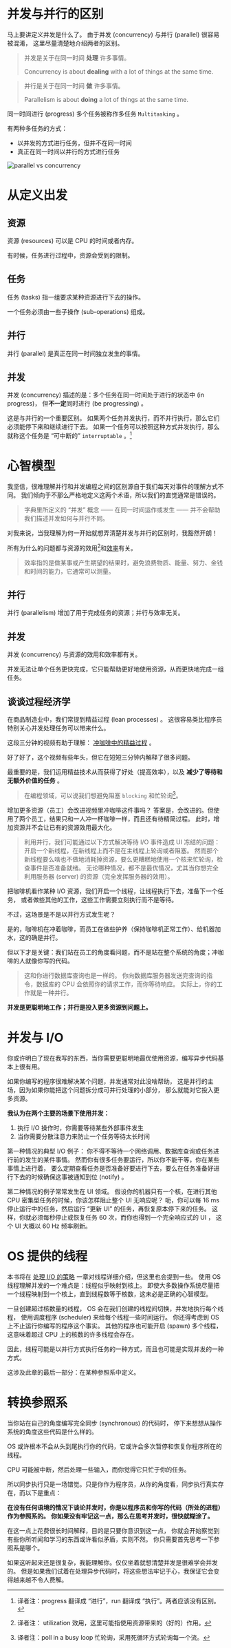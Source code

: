 # 并发与并行的区别

马上要讲定义并发是什么了。
由于并发 (concurrency) 与并行 (parallel) 很容易被混淆，
这里尽量清楚地介绍两者的区别。

> 并发是关于在同一时间 **处理** 许多事情。
>
> Concurrency is about **dealing** with a lot of things at the same time.

> 并行是关于在同一时间 **做** 许多事情。
>
> Parallelism is about **doing** a lot of things at the same time.

同一时间进行 (progress) 多个任务被称作多任务 `Multitasking` 。

有两种多任务的方式：
- 以并发的方式进行任务，但并不在同一时间
- 真正在同一时间以并行的方式进行任务

![parallel vs concurrency](./images/definitions.jpg)

# 从定义出发

## 资源

资源 (resources) 可以是 CPU 的时间或者内存。

有时候，任务进行过程中，资源会受到的限制。

## 任务

任务 (tasks) 指一组要求某种资源进行下去的操作。

一个任务必须由一些子操作 (sub-operations) 组成。

## 并行

并行 (parallel) 是真正在同一时间独立发生的事情。

## 并发

并发 (concurrency) 描述的是：多个任务在同一时间处于进行的状态中 (in progress)，
但**不一定**同时进行 (be progressing) 。

这是与并行的一个重要区别。
如果两个任务并发执行，而不并行执行，那么它们必须能停下来和继续进行下去。
如果一个任务可以按照这种方式并发执行，那么就称这个任务是 “可中断的” `interruptable` 。[^run]

[^run]: 译者注：progress 翻译成 “进行”，run 翻译成 “执行”。两者应该没有区别。

# 心智模型

我坚信，很难理解并行和并发编程之间的区别源自于我们每天对事件的理解方式不同。
我们倾向于不那么严格地定义这两个术语，所以我们的直觉通常是错误的。

> 字典里所定义的 “并发” 概念 —— 在同一时间运作或发生 —— 
> 并不会帮助我们描述并发如何与并行不同。

对我来说，当我理解为何一开始就想弄清楚并发与并行的区别时，我豁然开朗！

所有为什么的问题都与资源的效用[^utilization]和[效率]有关。

[效率]:https://en.wikipedia.org/wiki/Efficiency

> 效率指的是做某事或产生期望的结果时，避免浪费物质、能量、努力、金钱和时间的能力，它通常可以测量。

[^utilization]: 译者注： utilization 效用，这里可能指使用资源带来的（好的）作用。

## 并行

并行 (parallelism) 增加了用于完成任务的资源；并行与效率无关。

## 并发

并发 (concurrency) 与资源的效用和效率都有关。

并发无法让单个任务更快完成，它只能帮助更好地使用资源，从而更快地完成一组任务。

## 谈谈过程经济学

在商品制造业中，我们常提到精益过程 (lean processes) 。
这很容易类比程序员特别关心并发处理任务可以带来什么。

这段三分钟的视频有助于理解：
[冲咖啡中的精益过程](https://www.youtube.com/watch?v=Oz8BR5Lflzg) 。

<!-- <iframe width="560" height="315" src="https://www.youtube.com/embed/Oz8BR5Lflzg" frameborder="0" allow="accelerometer; autoplay; encrypted-media; gyroscope; picture-in-picture" allowfullscreen></iframe> -->

好了好了，这个视频有些年头，但它在短短三分钟内解释了很多问题。

最重要的是，我们运用精益技术从而获得了好处（提高效率），以及 **减少了等待和无额外价值的任务** 。

> 在编程领域，可以说我们想避免阻塞 `blocking` 和忙轮询[^busy-loop]。

[^busy-loop]: 译者注：poll in a busy loop 忙轮询，采用死循环方式轮询每一个流。

增加更多资源（员工）会改进视频里冲咖啡这件事吗？
答案是，会改进的。但使用了两个员工，结果只和一人冲一杯咖啡一样，而且还有待精简过程。
此时，增加资源并不会让已有的资源效用最大化。

> 利用并行，我们可能通过以下方式解决等待 I/O 事件造成 UI 冻结的问题：
> 开启一个新线程，在新线程上而不是在主线程上轮询或者阻塞。
> 然而那个新线程要么啥也不做地消耗掉资源，要么更糟糕地使用一个核来忙轮询，检查事件是否准备就绪。
> 无论哪种情况，都不是最优情况，尤其当你想完全利用服务器 (server) 的资源（完全发挥服务器的效用）。

把咖啡机看作某种 I/O 资源，我们开启一个线程，让线程执行下去，准备下一个任务，
或者做些其他的工作，这些工作需要立刻执行而不是等待。

不过，这场景是不是以并行方式发生呢？

是的，咖啡机在冲着咖啡，而员工在做些护养（保持咖啡机正常工作）、给机器加水，这的确是并行。

但以下才是关键：我们站在员工的角度看问题，而不是站在整个系统的角度；冲咖啡的人就像你写的代码。

> 这和你进行数据库查询也是一样的。
> 你向数据库服务器发送完查询的指令，数据库的 CPU 会依照你的请求工作，而你等待响应。
> 实际上，你的工作就是一种并行。

**并发是更聪明地工作；并行是投入更多资源到问题上。**

# 并发与 I/O

你或许明白了现在我写的东西，当你需要更聪明地最优使用资源，编写异步代码基本上很有用。

如果你编写的程序很难解决某个问题，并发通常对此没啥帮助，
这是并行的主场，因为如果你能把这个问题拆分成可并行处理的小部分，
那么就能对它投入更多资源。

**我认为在两个主要的场景下使用并发：**
1. 执行 I/O 操作时，你需要等待某些外部事件发生
2. 当你需要分散注意力来防止一个任务等待太长时间

第一种情况的典型 I/O 例子：
你不得不等待一个网络调用、数据库查询或任务进行前的发生的某件事情。
然而你有很多任务要运行，所以你不能干等，你在某些事情上进行着，
要么定期查看任务是否准备好要进行下去，要么在任务准备好进行下去的时候确保这事被通知到位 (notify) 。

第二种情况的例子常常发生在 UI 领域。
假设你的机器只有一个核，在进行其他 CPU 密集型任务的时候，你该怎样阻止整个 UI 无响应呢？
呃，你可以每 16 ms 停止运行中的任务，然后运行 “更新 UI” 的任务，再恢复原本停下来的任务。
这样，你就必须每秒停止或恢复任务 60 次，而你也得到一个完全响应式的 UI ，
这个 UI 大概以 60 Hz 频率刷新。

# OS 提供的线程

本书将在 [处理 I/O 的策略] 一章对线程详细介绍，但这里也会提到一些。
使用 OS 线程理解并发的一个难点是：线程似乎映射到核上。
即使大多数操作系统尽量把一个线程映射到一个核上，直到线程数等于核数，这未必是正确的心智模型。

一旦创建超过核数量的线程， OS 会在我们创建的线程间切换，并发地执行每个线程，
使用调度程序 (scheduler) 来给每个线程一些时间运行。
你还得考虑到 OS 上不止运行你编写的程序这个事实。
其他的程序也可能开启 (spawn) 多个线程，这意味着超过 CPU 上的核数的许多线程会存在。

因此，线程可能是以并行方式执行任务的一种方式，而且也可能是实现并发的一种方式。

这涉及此章的最后一部分：在某种参照系中定义。

[处理 I/O 的策略]:./5_strategies_for_handling_io.md

# 转换参照系

当你站在自己的角度编写完全同步 (synchronous) 的代码时，
停下来想想从操作系统的角度这些代码是什么样的。

OS 或许根本不会从头到尾执行你的代码，它或许会多次暂停和恢复你程序所在的线程。

CPU 可能被中断，然后处理一些输入，而你觉得它只忙于你的任务。

所以同步执行只是一场错觉。只是你作为程序员，从你的角度看，同步执行真实存在，而以下是重点：

**在没有任何语境的情况下谈论并发时，你是以程序员和你写的代码（所处的进程）作为参照系的。**
**你如果没有牢记这一点，那么在思考并发时，很快就糊涂了。**

在这一点上花费很长时间解释，目的是只要你意识到这一点，
你就会开始察觉到有些你所听闻和学习的东西或许看似矛盾，实则不然。
你只需要首先思考一下参照系是哪个。

如果这听起来还是很复杂，我能理解你。仅仅坐着就想清楚并发是很难学会并发的。
但是如果我们试着在处理异步代码时，将这些想法牢记于心，我保证它会变得越来越不令人费解。
